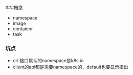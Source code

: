 ###概念
 - namespace
 - image
 - contaienr
 - task



### 坑点
-  cri 接口默认的namespace是k8s.io
-  client的api都是需要namespace的，default也要显示指出
